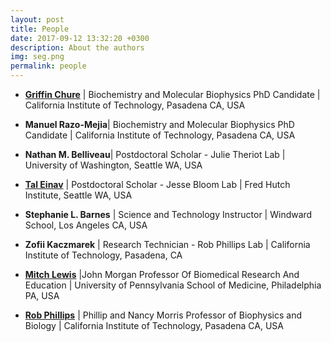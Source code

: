 ```yaml
---
layout: post
title: People
date: 2017-09-12 13:32:20 +0300
description: About the authors
img: seg.png 
permalink: people
---
```

 * [**Griffin Chure**](http://www.gchure.github.io) \| Biochemistry and Molecular Biophysics
   PhD Candidate \| California Institute of Technology, Pasadena CA, USA

* **Manuel Razo-Mejia**\| Biochemistry and Molecular Biophysics
   PhD Candidate \| California Institute of Technology, Pasadena CA, USA

* **Nathan M. Belliveau**\| Postdoctoral Scholar - Julie Theriot Lab \|
  University of Washington, Seattle WA, USA

* [**Tal Einav**](http://www.its.caltech.edu/~teinav/Personal%20Info.html) \| Postdoctoral Scholar -  Jesse Bloom Lab \| Fred Hutch
  Institute, Seattle WA, USA

* **Stephanie L. Barnes** \| Science and Technology Instructor \| Windward
  School, Los Angeles CA, USA

* **Zofii Kaczmarek** \|  Research Technician - Rob Phillips Lab \| California
  Institute of Technology, Pasadena, CA

* [**Mitch Lewis**](https://www.med.upenn.edu/apps/faculty/index.php/g20/p20088)
  \|John Morgan Professor Of Biomedical Research And Education \| University of
  Pennsylvania School of Medicine,  Philadelphia PA, USA

* [**Rob Phillips**](http://www.rpgroup.caltech.edu) | Phillip and Nancy Morris
  Professor of Biophysics and Biology \| California Institute of Technology,
  Pasadena CA, USA